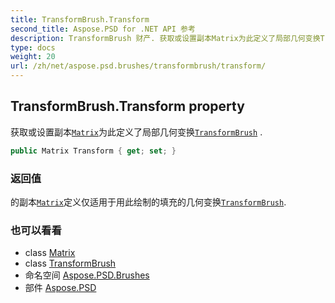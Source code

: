 ```yaml
---
title: TransformBrush.Transform
second_title: Aspose.PSD for .NET API 参考
description: TransformBrush 财产. 获取或设置副本Matrix为此定义了局部几何变换TransformBrush .
type: docs
weight: 20
url: /zh/net/aspose.psd.brushes/transformbrush/transform/
---
```

## TransformBrush.Transform property

获取或设置副本[`Matrix`](../../../aspose.psd/matrix/)为此定义了局部几何变换[`TransformBrush`](../) .

```csharp
public Matrix Transform { get; set; }
```

### 返回值

的副本[`Matrix`](../../../aspose.psd/matrix/)定义仅适用于用此绘制的填充的几何变换[`TransformBrush`](../).

### 也可以看看

* class [Matrix](../../../aspose.psd/matrix/)
* class [TransformBrush](../)
* 命名空间 [Aspose.PSD.Brushes](../../transformbrush/)
* 部件 [Aspose.PSD](../../../)


